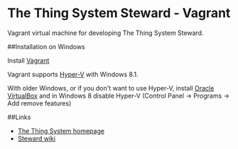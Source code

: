The Thing System Steward - Vagrant
=======

Vagrant virtual machine for developing The Thing System Steward.

##Installation on Windows

Install [Vagrant](https://www.vagrantup.com/downloads)

Vagrant supports [Hyper-V](https://docs.vagrantup.com/v2/hyperv/index.html) with Windows 8.1.

With older Windows, or if you don't want to use Hyper-V, install [Oracle VirtualBox](https://www.virtualbox.org/wiki/Downloads) and in Windows 8 disable Hyper-V (Control Panel -> Programs -> Add remove features)

##Links

* [The Thing System homepage](http://thethingsystem.com/)
* [Steward wiki](https://github.com/TheThingSystem/steward/wiki)